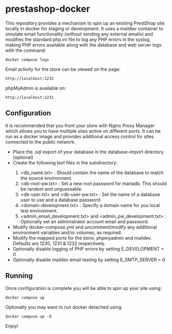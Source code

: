 # prestashop-docker
This repository provides a mechanism to spin up an existing PrestShop site locally in docker for staging or development. It uses a maildev container to simulate email functionality (without sending any external emails) and modifies the standard php.ini file to log any PHP errors in the syslog, making PHP errors available along with the database and web server logs with the command:

    docker compose logs

Email activity for the store can be viewed on the page:

    http://localhost:1232

phpMyAdmin is available on:

    http://localhost:1231

## Configuration

It is recommended that you front your store with Nginx Proxy Manager which allows you to have multiple sites active on different ports. It can be run as a docker image and provides additional access control for sites connected to the public network.

* Place the .sql export of your database in the database-import directory (optional)
* Create the following text files in the <secrets> subdirectory:
    1. <db_name.txt> : Should contain the name of the database to match the source environment.
    2. <db-root-pw.txt> : Set a new root password for mariadb. This should be random and unguessable.
    3. <db-user.txt> and <db-user-pw.txt> : Set the name of a database user to use and a database password.
    4. <domain-development.txt> : Specify a domain name for you local test environment.
    5. <admin_email_development.txt> and <admin_pw_development.txt> : Optionally set an administrator account email and password.
* Modify docker-compose.yml and uncomment/modify any additional environment variables and/or volumes, as required.
* Modify the mapped ports for the store, phpmyadmin and maildev. Defaults are 1230, 1231 & 1232 respectively.
* Optionally disable logging of PHP errors by setting E_DEVELOPMENT = 0
* Optionally disable maildev email testing by setting E_SMTP_SERVER = 0

## Running
Once configuration is complete you will be able to spin up your site using:

    docker compose up 

Optionally you may want to run docker detached using:

    docker compose up -d

Enjoy!